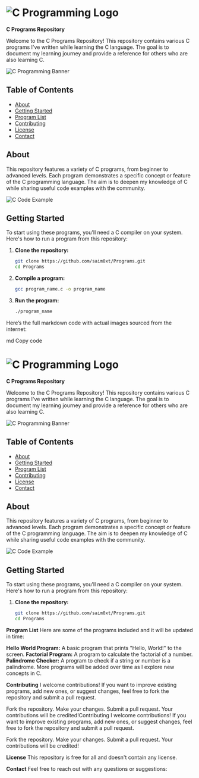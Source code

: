 # ![C Programming Logo](https://upload.wikimedia.org/wikipedia/commons/3/35/The_C_Programming_Language_logo.svg)  
**C Programs Repository**  

Welcome to the C Programs Repository! This repository contains various C programs I've written while learning the C language. The goal is to document my learning journey and provide a reference for others who are also learning C.

![C Programming Banner](https://miro.medium.com/v2/resize:fit:1400/format:webp/1*LbInxpmbZSWjK0GfGRER5w.jpeg)

## Table of Contents

- [About](#about)
- [Getting Started](#getting-started)
- [Program List](#program-list)
- [Contributing](#contributing)
- [License](#license)
- [Contact](#contact)

## About

This repository features a variety of C programs, from beginner to advanced levels. Each program demonstrates a specific concept or feature of the C programming language. The aim is to deepen my knowledge of C while sharing useful code examples with the community.

![C Code Example](https://upload.wikimedia.org/wikipedia/commons/thumb/9/92/HelloWorld_in_c.png/640px-HelloWorld_in_c.png)

## Getting Started

To start using these programs, you'll need a C compiler on your system. Here's how to run a program from this repository:

1. **Clone the repository:**

   ```bash
   git clone https://github.com/saim0xt/Programs.git
   cd Programs
2. **Compile a program:**

   ```bash
   gcc program_name.c -o program_name
4. **Run the program:**

   ```bash
   ./program_name


Here’s the full markdown code with actual images sourced from the internet:

md
Copy code
# ![C Programming Logo](https://upload.wikimedia.org/wikipedia/commons/3/35/The_C_Programming_Language_logo.svg)  
**C Programs Repository**  

Welcome to the C Programs Repository! This repository contains various C programs I've written while learning the C language. The goal is to document my learning journey and provide a reference for others who are also learning C.

![C Programming Banner](https://miro.medium.com/v2/resize:fit:1400/format:webp/1*LbInxpmbZSWjK0GfGRER5w.jpeg)

## Table of Contents

- [About](#about)
- [Getting Started](#getting-started)
- [Program List](#program-list)
- [Contributing](#contributing)
- [License](#license)
- [Contact](#contact)

## About

This repository features a variety of C programs, from beginner to advanced levels. Each program demonstrates a specific concept or feature of the C programming language. The aim is to deepen my knowledge of C while sharing useful code examples with the community.

![C Code Example](https://upload.wikimedia.org/wikipedia/commons/thumb/9/92/HelloWorld_in_c.png/640px-HelloWorld_in_c.png)

## Getting Started

To start using these programs, you'll need a C compiler on your system. Here's how to run a program from this repository:

1. **Clone the repository:**

   ```bash
   git clone https://github.com/saim0xt/Programs.git
   cd Programs

**Program List**
Here are some of the programs included and it will be updated in time:

**Hello World Program:** A basic program that prints "Hello, World!" to the screen.
**Factorial Program:** A program to calculate the factorial of a number.
**Palindrome Checker:** A program to check if a string or number is a palindrome.
More programs will be added over time as I explore new concepts in C.


**Contributing**
I welcome contributions! If you want to improve existing programs, add new ones, or suggest changes, feel free to fork the repository and submit a pull request.


Fork the repository.
Make your changes.
Submit a pull request.
Your contributions will be credited!Contributing
I welcome contributions! If you want to improve existing programs, add new ones, or suggest changes, feel free to fork the repository and submit a pull request.

Fork the repository.
Make your changes.
Submit a pull request.
Your contributions will be credited!

**License**
This repository is free for all and doesn't contain any license.

**Contact**
Feel free to reach out with any questions or suggestions:

[GitHub]: @saim0xt
[Email]: coder.saim@outlook.com
